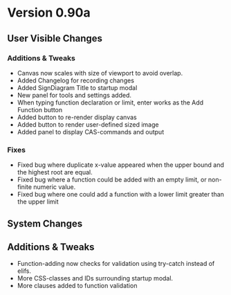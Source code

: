 # Version 0.90a
## User Visible Changes

### Additions & Tweaks
* Canvas now scales with size of viewport to avoid overlap.
* Added Changelog for recording changes
* Added SignDiagram Title to startup modal
* New panel for tools and settings added.
* When typing function declaration or limit, enter works as the Add Function button
* Added button to re-render display canvas
* Added button to render user-defined sized image
* Added panel to display CAS-commands and output

### Fixes
* Fixed bug where duplicate x-value appeared when the upper bound and the highest root are equal.
* Fixed bug where a function could be added with an empty limit, or non-finite numeric value.
* Fixed bug where one could add a function with a lower limit greater than the upper limit

## System Changes

## Additions & Tweaks
* Function-adding now checks for validation using try-catch instead of elifs.
* More CSS-classes and IDs surrounding startup modal.
* More clauses added to function validation
